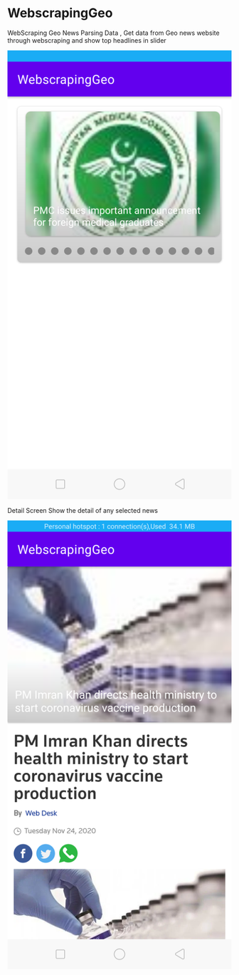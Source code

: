 # WebscrapingGeo
WebScraping Geo News Parsing Data , Get data from Geo news website through webscraping and show top headlines in slider

![Main Screen](https://github.com/SaadAhmed1122/WebscrapingGeo/blob/master/Screenshot_2020-11-25-11-35-12-14.png)

Detail Screen Show the detail of any selected news

![Detail Screen](https://github.com/SaadAhmed1122/WebscrapingGeo/blob/master/Screenshot_2020-11-25-11-35-34-71.png)
